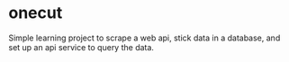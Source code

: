 # onecut
Simple learning project to scrape a web api, stick data in a database, and set up an api service to query the data.
